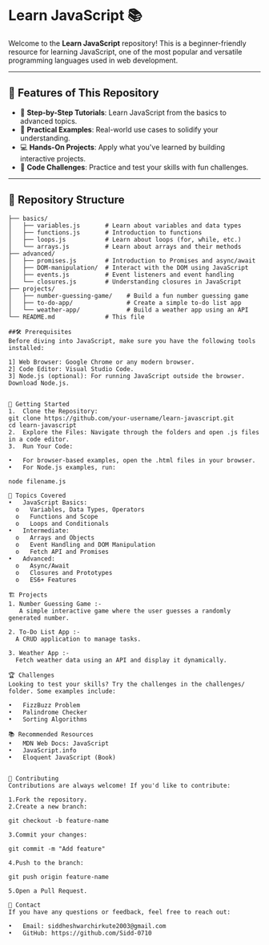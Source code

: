 
# Learn JavaScript 📚

Welcome to the **Learn JavaScript** repository! This is a beginner-friendly resource for learning JavaScript, one of the most popular and versatile programming languages used in web development.

---

## 🌟 Features of This Repository

- 🚀 **Step-by-Step Tutorials**: Learn JavaScript from the basics to advanced topics.
- 🎯 **Practical Examples**: Real-world use cases to solidify your understanding.
- 💻 **Hands-On Projects**: Apply what you've learned by building interactive projects.
- 🧪 **Code Challenges**: Practice and test your skills with fun challenges.

---

## 📂 Repository Structure

```plaintext
├── basics/
│   ├── variables.js       # Learn about variables and data types
│   ├── functions.js       # Introduction to functions
│   ├── loops.js           # Learn about loops (for, while, etc.)
│   └── arrays.js          # Learn about arrays and their methods
├── advanced/
│   ├── promises.js        # Introduction to Promises and async/await
│   ├── DOM-manipulation/  # Interact with the DOM using JavaScript
│   ├── events.js          # Event listeners and event handling
│   └── closures.js        # Understanding closures in JavaScript
├── projects/
│   ├── number-guessing-game/    # Build a fun number guessing game
│   ├── to-do-app/               # Create a simple to-do list app
│   └── weather-app/             # Build a weather app using an API
└── README.md              # This file

##🛠️ Prerequisites
Before diving into JavaScript, make sure you have the following tools installed:

1] Web Browser: Google Chrome or any modern browser.
2] Code Editor: Visual Studio Code.
3] Node.js (optional): For running JavaScript outside the browser. Download Node.js.


🚀 Getting Started
1.	Clone the Repository:
git clone https://github.com/your-username/learn-javascript.git
cd learn-javascript
2.	Explore the Files: Navigate through the folders and open .js files in a code editor.
3.	Run Your Code:

•	For browser-based examples, open the .html files in your browser.
•	For Node.js examples, run:

node filename.js

📖 Topics Covered
•	JavaScript Basics:
  o	  Variables, Data Types, Operators
  o	  Functions and Scope
  o	  Loops and Conditionals
•	Intermediate:
  o	  Arrays and Objects
  o	  Event Handling and DOM Manipulation
  o	  Fetch API and Promises
•	Advanced:
  o	  Async/Await
  o	  Closures and Prototypes
  o	  ES6+ Features

🏗️ Projects
1. Number Guessing Game :-
   A simple interactive game where the user guesses a randomly generated number.

2. To-Do List App :-
  A CRUD application to manage tasks.

3. Weather App :-
  Fetch weather data using an API and display it dynamically.

🏆 Challenges
Looking to test your skills? Try the challenges in the challenges/ folder. Some examples include:

•	FizzBuzz Problem
•	Palindrome Checker
•	Sorting Algorithms

📚 Recommended Resources
•	MDN Web Docs: JavaScript
•	JavaScript.info
•	Eloquent JavaScript (Book)


🤝 Contributing
Contributions are always welcome! If you'd like to contribute:

1.Fork the repository.
2.Create a new branch:

git checkout -b feature-name

3.Commit your changes:

git commit -m "Add feature"

4.Push to the branch:

git push origin feature-name

5.Open a Pull Request.

📧 Contact
If you have any questions or feedback, feel free to reach out:

•	Email: siddheshwarchirkute2003@gmail.com
•	GitHub: https://github.com/Sidd-0710
